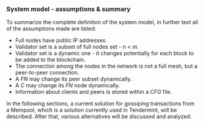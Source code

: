 ### System model - assumptions & summary

To summarize the complete definition of the system model, in further text all of the assumptions made are listed:

* Full nodes have public IP addresses.
* Validator set is a subset of full nodes set - *n < m*.
* Validator set is a dynamic one - it changes potentially for each block to be added to the blockchain.
* The connection among the nodes in the network is not a full mesh, but a peer-to-peer connection.
* A *FN* may change its peer subset dynamically.
* A *C* may change its *FN* node dynamically.
* Information about clients and peers is stored within a *CFG* file.

In the following sections, a current solution for gossiping transactions from a Mempool, which is a solution currently used in Tendermint, will be described. After that, various alternatives will be discussed and analyzed.
<!--stackedit_data:
eyJoaXN0b3J5IjpbLTEwOTgyMzE5MTQsMzk4Nzc4NDM3XX0=
-->